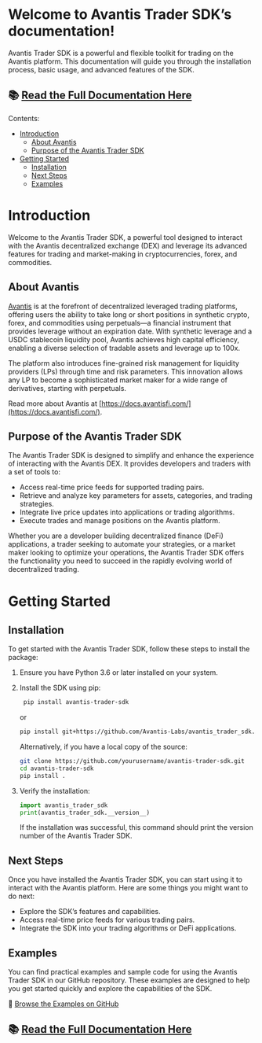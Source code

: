 # Welcome to Avantis Trader SDK’s documentation!

Avantis Trader SDK is a powerful and flexible toolkit for trading on the Avantis platform. This documentation will guide you through the installation process, basic usage, and advanced features of the SDK.

## 📚 [Read the Full Documentation Here](https://sdk.avantisfi.com/)

Contents:

- [Introduction](#introduction)
  - [About Avantis](#about-avantis)
  - [Purpose of the Avantis Trader SDK](#purpose-of-the-avantis-trader-sdk)
- [Getting Started](#getting_started)
  - [Installation](#installation)
  - [Next Steps](#next-steps)
  - [Examples](#examples)

# Introduction

Welcome to the Avantis Trader SDK, a powerful tool designed to interact with the Avantis decentralized exchange (DEX) and leverage its advanced features for trading and market-making in cryptocurrencies, forex, and commodities.

## About Avantis

[Avantis](https://avantisfi.com/) is at the forefront of decentralized leveraged trading platforms, offering users the ability to take long or short positions in synthetic crypto, forex, and commodities using perpetuals—a financial instrument that provides leverage without an expiration date. With synthetic leverage and a USDC stablecoin liquidity pool, Avantis achieves high capital efficiency, enabling a diverse selection of tradable assets and leverage up to 100x.

The platform also introduces fine-grained risk management for liquidity providers (LPs) through time and risk parameters. This innovation allows any LP to become a sophisticated market maker for a wide range of derivatives, starting with perpetuals.

Read more about Avantis at [https://docs.avantisfi.com/](https://docs.avantisfi.com/).

## Purpose of the Avantis Trader SDK

The Avantis Trader SDK is designed to simplify and enhance the experience of interacting with the Avantis DEX. It provides developers and traders with a set of tools to:

- Access real-time price feeds for supported trading pairs.
- Retrieve and analyze key parameters for assets, categories, and trading strategies.
- Integrate live price updates into applications or trading algorithms.
- Execute trades and manage positions on the Avantis platform.

Whether you are a developer building decentralized finance (DeFi) applications, a trader seeking to automate your strategies, or a market maker looking to optimize your operations, the Avantis Trader SDK offers the functionality you need to succeed in the rapidly evolving world of decentralized trading.

# Getting Started

## Installation

To get started with the Avantis Trader SDK, follow these steps to install the package:

1. Ensure you have Python 3.6 or later installed on your system.
2. Install the SDK using pip:

   ```bash
    pip install avantis-trader-sdk
   ```

   or

   ```bash
   pip install git+https://github.com/Avantis-Labs/avantis_trader_sdk.git
   ```

   Alternatively, if you have a local copy of the source:

   ```bash
   git clone https://github.com/yourusername/avantis-trader-sdk.git
   cd avantis-trader-sdk
   pip install .
   ```

3. Verify the installation:

   ```python
   import avantis_trader_sdk
   print(avantis_trader_sdk.__version__)
   ```

   If the installation was successful, this command should print the version number of the Avantis Trader SDK.

## Next Steps

Once you have installed the Avantis Trader SDK, you can start using it to interact with the Avantis platform. Here are some things you might want to do next:

- Explore the SDK’s features and capabilities.
- Access real-time price feeds for various trading pairs.
- Integrate the SDK into your trading algorithms or DeFi applications.

## Examples

You can find practical examples and sample code for using the Avantis Trader SDK in our GitHub repository. These examples are designed to help you get started quickly and explore the capabilities of the SDK.

📂 [Browse the Examples on GitHub](https://github.com/Avantis-Labs/avantis_trader_sdk/tree/main/examples)

## 📚 [Read the Full Documentation Here](https://sdk.avantisfi.com/)
